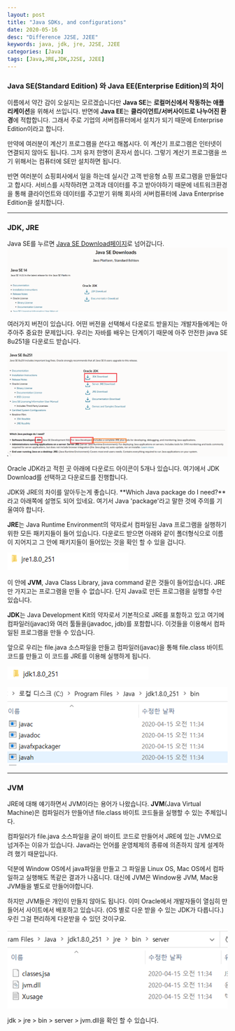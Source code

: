 ```yaml
---
layout: post
title: "Java SDKs, and configurations"
date: 2020-05-16
desc: "Difference J2SE, J2EE"
keywords: java, jdk, jre, J2SE, J2EE
categories: [Java]
tags: [Java,JRE,JDK,J2SE, J2EE]
---
```


### Java SE(Standard Edition) 와 Java EE(Enterprise Edition)의 차이

이름에서 약간 감이 오실지는 모르겠습니다만 **Java SE**는 **로컬머신에서 작동하는 애플리케이션**을 위해서 쓰입니다. 반면에 **Java EE**는 **클라이언트/서버사이드로 나누어진 환경**에 적합합니다. 그래서 주로 기업의 서버컴퓨터에서 설치가 되기 때문에 Enterprise Edition이라고 합니다. 

만약에 여러분이 계산기 프로그램을 쓴다고 해봅시다. 이 계산기 프로그램은 인터넷이 연결되지 않아도 됩니다. 그저 유저 한명이 혼자서 씁니다. 그렇기 계산기 프로그램을 쓰기 위해서는 컴퓨터에 SE만 설치하면 됩니다.  

반면 여러분이 쇼핑회사에서 일을 하는데 실시간 고객 반응형 쇼핑 프로그램을 만들었다고 합시다. 서비스를 시작하려면 고객과 데이터를 주고 받아야하기 때문에 네트워크환경을 통해 클라이언트와 데이터를 주고받기 위해 회사의 서버컴퓨터에 Java Enterprise Edition을 설치합니다. 

---

### JDK, JRE
Java SE를 누르면 [Java SE Download페이지](https://www.oracle.com/java/technologies/javase-downloads.html)로 넘어갑니다.
![04_javaSEDownloadPage](/static/assets/img/blog/java/01BasicKnowledge/04_javaSEDownloadPage.png)

여러가지 버전이 있습니다. 어떤 버전을 선택해서 다운로드 받을지는 개발자들에게는 아주아주 중요한 문제입니다. 우리는 자바를 배우는 단계이기 때문에 아주 안전한 java SE 8u251을 다운로드 받습니다. 

![05_j2SE_8u](/static/assets/img/blog/java/01BasicKnowledge/05_j2SE_8u.png)


Oracle JDK라고 적힌 곳 아래에 다운로드 아이콘이 5개나 있습니다. 여기에서 JDK Download를 선택하고 다운로드를 진행합니다. 

JDK와 JRE의 차이를 알아두는게 좋습니다. 
**Which Java package do I need?**라고 아래쪽에 설명도 되어 있네요. 여기서 Java 'package'라고 말한 것에 주의를 기울여야 합니다. 

**JRE**는 Java Runtime Environment의 약자로서 컴파일된 Java 프로그램을 실행하기 위한 모든 패키지들이 들어 있습니다. 다운로드 받으면 아래와 같이 폴더형식으로 이름이 지어지고 그 안에 패키지들이 들어있는 것을 확인 할 수 있을 겁니다. 

![06_jrefolder](/static/assets/img/blog/java/01BasicKnowledge/06_jrefolder.png)

이 안에 **JVM**, Java Class Library, java command 같은 것들이 들어있습니다. JRE만 가지고는 프로그램을 만들 수 없습니다. 단지 Java로 만든 프로그램을 실행할 수만 있습니다. 

**JDK**는 Java Development Kit의 약자로서 기본적으로 JRE를 포함하고 있고 여기에 컴파일러(javac)와 여러 툴들을(javadoc, jdb)를 포함합니다. 이것들을 이용해서 컴파일된 프로그램을 만들 수 있습니다. 

앞으로 우리는 file.java 소스파일을 만들고 컴파일러(javac)을 통해 file.class 바이트코드를 만들고 이 코드를 JRE를 이용해 실행하게 됩니다. 

![07_jdkfolder](/static/assets/img/blog/java/01BasicKnowledge/07_jdkfolder.png)

![08_jdkPackages](/static/assets/img/blog/java/01BasicKnowledge/08_jdkPackages.png)

---

### JVM

JRE에 대해 얘기하면서 JVM이라는 용어가 나왔습니다. **JVM**(Java Virtual Machine)은 컴파일러가 만들어낸 file.class 바이트 코드들을 실행할 수 있는 주체입니다.

컴파일러가 file.java 소스파일을 굳이 바이트 코드로 만들어서 JRE에 있는 JVM으로 넘겨주는 이유가 있습니다. Java라는 언어를 운영체제의 종류에 의존하지 않게 설계하려 했기 때문입니다. 

덕분에 Window OS에서 java파일을 만들고 그 파일을 Linux OS, Mac OS에서 컴파일하고 실행해도 똑같은 결과가 나옵니다. 대신에 JVM은 Window용 JVM, Mac용 JVM들을 별도로 만들어야합니다.

하지만 JVM들은 개인이 만들지 않아도 됩니다. 이미 Oracle에서 개발자들이 열심히 만들어서 사이트에서 배포하고 있습니다. (OS 별로 다운 받을 수 있는 JDK가 다릅니다.) 우린 그걸 편리하게 다운받을 수 있던 것이구요.

![09_jvm](/static/assets/img/blog/java/01BasicKnowledge/09_jvm.png)

jdk > jre > bin > server > jvm.dll을 확인 할 수 있습니다.